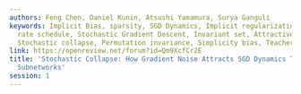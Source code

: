 ```yaml
---
authors: Feng Chen, Daniel Kunin, Atsushi Yamamura, Surya Ganguli
keywords: Implicit Bias, sparsity, SGD Dynamics, Implicit regularization, Learning
  rate schedule, Stochastic Gradient Descent, Invariant set, Attractive saddle points,
  Stochastic collapse, Permutation invariance, Simplicity bias, Teacher-student
link: https://openreview.net/forum?id=Qm9XcfCr2E
title: 'Stochastic Collapse: How Gradient Noise Attracts SGD Dynamics Towards Simpler
  Subnetworks'
session: 1
---
```

